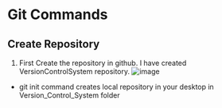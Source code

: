 # Git Commands

## Create Repository

1. First Create the repository in github. I have created VersionControlSystem repository.
![image](https://github.com/CodeMasterAR/VersionControlSystem/assets/114680435/319674df-83eb-435a-b0bb-3d64d117bf80)

- git init command creates local repository in your desktop in Version_Control_System folder

